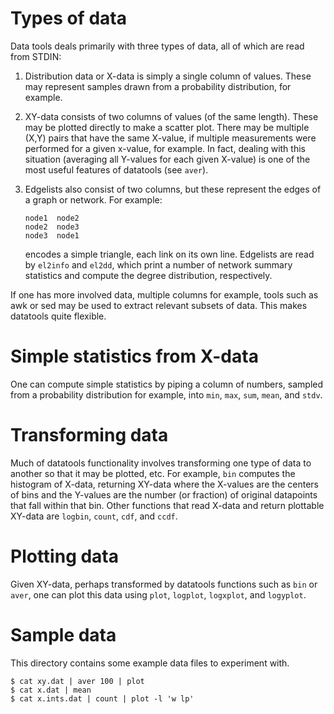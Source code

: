 Types of data
=============

Data tools deals primarily with three types of data, all of which are read from
STDIN:
    
1. Distribution data or X-data is simply a single column of values.  These may
   represent samples drawn from a probability distribution, for example.

2. XY-data consists of two columns of values (of the same length).  These may
   be plotted directly to make a scatter plot.  There may be multiple (X,Y)
   pairs that have the same X-value, if multiple measurements were performed
   for a given x-value, for example.  In fact, dealing with this situation
   (averaging all Y-values for each given X-value) is one of the most useful
   features of datatools (see `aver`).

3. Edgelists also consist of two columns, but these represent the edges of a
   graph or network.  For example:
       
       node1  node2
       node2  node3
       node3  node1
       
   encodes a simple triangle, each link on its own line.  Edgelists are read by
   `el2info` and `el2dd`, which print a number of network summary statistics
   and compute the degree distribution, respectively.

 If one has more involved data, multiple columns for example, tools such as awk
 or sed may be used to extract relevant subsets of data.  This makes datatools
 quite flexible.


Simple statistics from X-data
=============================

One can compute simple statistics by piping a column of numbers, sampled from a
probability distribution for example, into `min`, `max`, `sum`, `mean`, and
`stdv`. 


Transforming data
=================

Much of datatools functionality involves transforming one type of data to
another so that it may be plotted, etc.  For example, `bin` computes the
histogram of X-data, returning XY-data where the X-values are the centers of
bins and the Y-values are the number (or fraction) of original datapoints that
fall within that bin.  Other functions that read X-data and return plottable
XY-data are `logbin`, `count`, `cdf`, and `ccdf`.


Plotting data
=============

Given XY-data, perhaps transformed by datatools functions such as `bin` or `aver`,
one can plot this data using `plot`, `logplot`, `logxplot`, and `logyplot`.


Sample data
===========

This directory contains some example data files to experiment with.

    $ cat xy.dat | aver 100 | plot
    $ cat x.dat | mean
    $ cat x.ints.dat | count | plot -l 'w lp'
